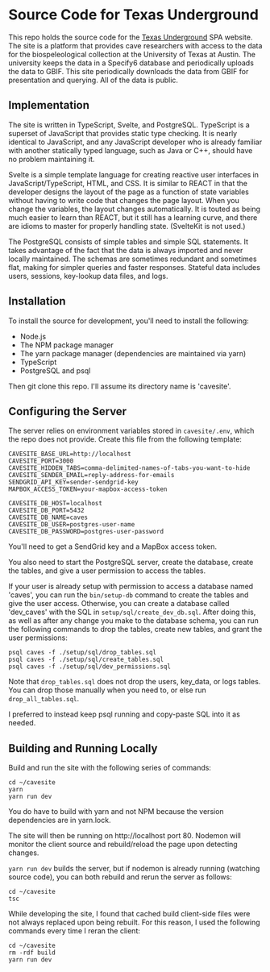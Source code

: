 # Source Code for Texas Underground

This repo holds the source code for the [Texas Underground](http://caves.tacc.utexas.edu) SPA website. The site is a platform that provides cave researchers with access to the data for the biospeleological collection at the University of Texas at Austin. The university keeps the data in a Specify6 database and periodically uploads the data to GBIF. This site periodically downloads the data from GBIF for presentation and querying. All of the data is public.

## Implementation

The site is written in TypeScript, Svelte, and PostgreSQL. TypeScript is a superset of JavaScript that provides static type checking. It is nearly identical to JavaScript, and any JavaScript developer who is already familiar with another statically typed language, such as Java or C++, should have no problem maintaining it.

Svelte is a simple template language for creating reactive user interfaces in JavaScript/TypeScript, HTML, and CSS. It is similar to REACT in that the developer designs the layout of the page as a function of state variables without having to write code that changes the page layout. When you change the variables, the layout changes automatically. It is touted as being much easier to learn than REACT, but it still has a learning curve, and there are idioms to master for properly handling state. (SvelteKit is not used.)

The PostgreSQL consists of simple tables and simple SQL statements. It takes advantage of the fact that the data is always imported and never locally maintained. The schemas are sometimes redundant and sometimes flat, making for simpler queries and faster responses. Stateful data includes users, sessions, key-lookup data files, and logs.

## Installation

To install the source for development, you'll need to install the following:

- Node.js
- The NPM package manager
- The yarn package manager (dependencies are maintained via yarn)
- TypeScript
- PostgreSQL and psql

Then git clone this repo. I'll assume its directory name is 'cavesite'.

## Configuring the Server

The server relies on environment variables stored in `cavesite/.env`, which the repo does not provide. Create this file from the following template:

```
CAVESITE_BASE_URL=http://localhost
CAVESITE_PORT=3000
CAVESITE_HIDDEN_TABS=comma-delimited-names-of-tabs-you-want-to-hide
CAVESITE_SENDER_EMAIL=reply-address-for-emails
SENDGRID_API_KEY=sender-sendgrid-key
MAPBOX_ACCESS_TOKEN=your-mapbox-access-token

CAVESITE_DB_HOST=localhost
CAVESITE_DB_PORT=5432
CAVESITE_DB_NAME=caves
CAVESITE_DB_USER=postgres-user-name
CAVESITE_DB_PASSWORD=postgres-user-password
```

You'll need to get a SendGrid key and a MapBox access token.

You also need to start the PostgreSQL server, create the database, create the tables, and give a user permission to access the tables.

If your user is already setup with permission to access a database named 'caves', you can run the `bin/setup-db` command to create the tables and give the user access. Otherwise, you can create a database called 'dev_caves' with the SQL in `setup/sql/create_dev_db.sql`. After doing this, as well as after any change you make to the database schema, you can run the following commands to drop the tables, create new tables, and grant the user permissions:

```
psql caves -f ./setup/sql/drop_tables.sql
psql caves -f ./setup/sql/create_tables.sql
psql caves -f ./setup/sql/dev_permissions.sql
```

Note that `drop_tables.sql` does not drop the users, key_data, or logs tables. You can drop those manually when you need to, or else run `drop_all_tables.sql`.

I preferred to instead keep psql running and copy-paste SQL into it as needed.

## Building and Running Locally

Build and run the site with the following series of commands:

```
cd ~/cavesite
yarn
yarn run dev
```

You do have to build with yarn and not NPM because the version dependencies are in yarn.lock.

The site will then be running on http://localhost port 80. Nodemon will monitor the client source and rebuild/reload the page upon detecting changes.

`yarn run dev` builds the server, but if nodemon is already running (watching source code), you can both rebuild and rerun the server as follows:

```
cd ~/cavesite
tsc
```

While developing the site, I found that cached build client-side files were not always replaced upon being rebuilt. For this reason, I used the following commands every time I reran the client:

```
cd ~/cavesite
rm -rdf build
yarn run dev
```
